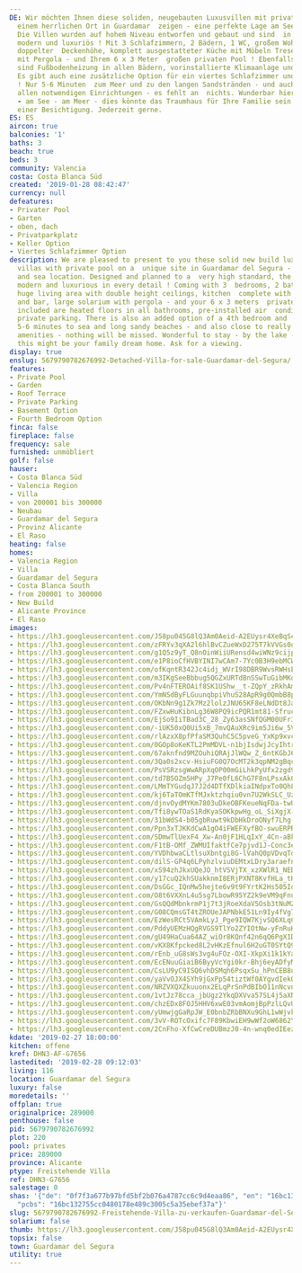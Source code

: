 ```yaml
---
DE: Wir möchten Ihnen diese soliden, neugebauten Luxusvillen mit privatem Pool an
  einem herrlichen Ort in Guardamar  zeigen - eine perfekte Lage am See und am Meer.
  Die Villen wurden auf hohem Niveau entworfen und gebaut und sind  in jedem Detail
  modern und luxuriös ! Mit 3 Schlafzimmern, 2 Bädern, 1 WC, großem Wohnbereich mit
  doppelter  Deckenhöhe, komplett ausgestatteter Küche mit Möbeln Tresen, großem Solarium
  mit Pergola - und Ihrem 6 x 3 Meter  großen privaten Pool ! Ebenfalls enthalten
  sind Fußbodenheizung in allen Bädern, vorinstallierte Klimaanlage und  Privatparkplätze.
  Es gibt auch eine zusätzliche Option für ein viertes Schlafzimmer und einen Keller
  ! Nur 5-6 Minuten  zum Meer und zu den langen Sandstränden - und auch nahe zu wirklich
  allen notwendigen Einrichtungen - es fehlt an  nichts. Wunderbar hier zu bleiben
  - am See - am Meer - dies könnte das Traumhaus für Ihre Familie sein. Fragen Sie  nach
  einer Besichtigung. Jederzeit gerne.
ES: ES
aircon: true
balconies: '1'
baths: 3
beach: true
beds: 3
community: Valencia
costa: Costa Blanca Süd
created: '2019-01-28 08:42:47'
currency: null
defeatures:
- Privater Pool
- Garten
- oben, dach
- Privatparkplatz
- Keller Option
- Viertes Schlafzimmer Option
description: We are pleased to present to you these solid new build luxury detached
  villas with private pool on a  unique site in Guardamar del Segura - a perfect lake
  and sea location. Designed and planned to a  very high standard, the villas are
  modern and luxurious in every detail ! Coming with 3  bedrooms, 2 bathrooms, 1 toilet,
  huge living area with double height ceilings, kitchen  complete with furnitures
  and bar, large solarium with pergola - and your 6 x 3 meters  private pool !! Also
  included are heated floors in all bathrooms, pre-installed air  conditioning and
  private parking. There is also an added option of a 4th bedroom and  basement! Just
  5-6 minutes to sea and long sandy beaches - and also close to really all  needed
  amenities - nothing will be missed. Wonderful to stay - by the lake - near the sea  -
  this might be your family dream home. Ask for a viewing.
display: true
enslug: 5679790782676992-Detached-Villa-for-sale-Guardamar-del-Segura/
features:
- Private Pool
- Garden
- Roof Terrace
- Private Parking
- Basement Option
- Fourth Bedroom Option
finca: false
fireplace: false
frequency: sale
furnished: unmöbliert
golf: false
hauser:
- Costa Blanca Süd
- Valencia Region
- Villa
- von 200001 bis 300000
- Neubau
- Guardamar del Segura
- Provinz Alicante
- El Raso
heating: false
homes:
- Valencia Region
- Villa
- Guardamar del Segura
- Costa Blanca South
- from 200001 to 300000
- New Build
- Alicante Province
- El Raso
images:
- https://lh3.googleusercontent.com/J58pu045G8lQ3Am0Aeid-A2EUysr4XeBqScBN4uFJs94t0MaW9yXKmAeGQx_zC9aikZuBBZL4hy5xO25136lEg=w640-rj-e30-l100
- https://lh3.googleusercontent.com/zFRYv3qXA2l6hlBvCZueWxD275T7kVVGs0qZ_SelLpol2k9XvcVpcrExGYfM9vCZmscdb5T-_W2bZ7PrXp4J=w640-rj-e30-l100
- https://lh3.googleusercontent.com/g1Q5z9yT_Q8nOinWiiURensd4wiWNz9cijpfTFRvlUMTNeFXmuODISxFIx3lwbpOKXZ8oNp4XkfQOhLQ7KqD=w640-rj-e30-l100
- https://lh3.googleusercontent.com/e1P8ioCfHVBYINI7wCAm7-7Yc0B3H9ebMCWLgdl0HReTl894FmALYpM3yBZ3Wj1UjQgBcvoy4uUz5E4yI5_Y=w640-rj-e30-l100
- https://lh3.googleusercontent.com/ofKqntR342Jc4idj_WVrI98DBR9WvsRWHsECLsZmPeEtVWf2Qvo68E2Yhld6pLZRsfxiRJ98cOYZGC5EHQKw=w640-rj-e30-l100
- https://lh3.googleusercontent.com/m3IKgSeeBbbug5QGZxURTdBnSSwTuGibMKokX2HTYi6NwKSMIMbxqx48cEXDRpWqL4kygDMbEVtkBf1RBlqw=w640-rj-e30-l100
- https://lh3.googleusercontent.com/Pv4nFTEROAif8SK1UShw__t-ZQpY_zRkhAmC6Wjuk1hkR4H60hTDDn-zJOheISqaeyjnVR5GTZv_wgWsb64=w640-rj-e30-l100
- https://lh3.googleusercontent.com/YmNSdByFLGuunqbpiVhuS28ApR9g0QmbB8prLa_bYwmmACIyG55zwoZvVfMtKY_BgkM2GJ892KkQomtbqhSk=w640-rj-e30-l100
- https://lh3.googleusercontent.com/OKbNn9g1Zk7Mz2lolzJNU65KF8eLNdDt8JaIGoUP6muboTdrXZ7yMoDMVtLNojTQ0wjvrNMYgORW8F0lCogj=w640-rj-e30-l100
- https://lh3.googleusercontent.com/FZxwHuKibnLg36W8PQ9icPQR1mt81-Sfruc7adsb8712pXd3iDBNQRU0sM8vCFGOv3BYBrEUZjwf4ARrt8Y=w640-rj-e30-l100
- https://lh3.googleusercontent.com/EjSo9IiTBad3C_28_Zy63asSNfQGM00UFr3ygol5IbE1pFiyzV5TuYEATDfvT5roho0xJpJgh9-9g8gsRaS_=w640-rj-e30-l100
- https://lh3.googleusercontent.com/-iUK50xQ0Ui5xB_7mvQAuXRc9im5Ji6w_5V4IjetXzJZeqHcgI1Ci44HwBZEu-ds5Rk1qIYAsl8-jUz3r1U=w640-rj-e30-l100
- https://lh3.googleusercontent.com/rlAzxX8pfPfaSM3QuhC5C5pveG_YxKp9xvcv_7xMys_K8Qoav81aEuhPB42uersYMgZlgraWiGslAjIymZg=w640-rj-e30-l100
- https://lh3.googleusercontent.com/0GOp8oKeKTL2PmMDVL-n1bjIsdwjJcyIhtrRlDO8MeubDrfo4VRGKryj5UzcP5UPuDcM7QahJ9rKbrqqFuJE=w640-rj-e30-l100
- https://lh3.googleusercontent.com/67aknfnd9MZOuhiQRAjJlWQw_Z_6ntKGbJ6rGhwvt97qQvTRq3SVeR58HO2B5u56bpg1A_xkZ9J5sA7B340F=w640-rj-e30-l100
- https://lh3.googleusercontent.com/3Qa0s2xcv-HsiuFG0Q7OcMT2k3qpNM2gBqc7wXCbGQF5FaQ5zVNv92ug53VaFeNRtG3C5DVmVMMwEVKrqoA=w640-rj-e30-l100
- https://lh3.googleusercontent.com/PsVSRzsgWwARpXqOP00mGiLhkPyUfx2zgd9zqLdBEre5JHZNxK8gbownJUf3chmaEFqR-Oi5fiMkNbRLeCSP=w640-rj-e30-l100
- https://lh3.googleusercontent.com/td7B5OZm5HPy_J7Pe0fL6ChG7F8nLPsxAk0b7U99bISyZ4SrDc1dXzzEKL8IORj6HDS9YGSwV0ChLscag9lY=w640-rj-e30-l100
- https://lh3.googleusercontent.com/LMmTYGudqJ7J2d4DTfXDlkiaINdpxTo0QhLWqsQLWGdUXLQJCg67urS-OejCEylIeQaCDBOpeDAskcMoLzskXg=w640-rj-e30-l100
- https://lh3.googleusercontent.com/kj6TaTOmKTfMJxktzhqiu0vn7U2WkSLC_Uz-B7C5FYRHPAnB691MsLDDTm9B7Oh9uB6vL3-hIwxg6bcowLUC=w640-rj-e30-l100
- https://lh3.googleusercontent.com/djnvOydMYKm7803uDkeOBFKeueNqFDa-twUYlwcWyTvNdlUGcFWvfH_6COgrlzd4Ym02evOGPzd5dQHfUciB=w640-rj-e30-l100
- https://lh3.googleusercontent.com/Tfi8ywTOaS1RdKyaSOKkpwHg_oL_SiXgjX-JwZwP0jEPjdToZgrcrcONj53LS2lg5TcFjfNwjnRBz0I7Cbai=w640-rj-e30-l100
- https://lh3.googleusercontent.com/31bWdS4-b05gbRuwt9kDbHkDroONyf7Lhg-18yZ9DRMSLOYFUZVtpLrZdcsFsm0rA8E5PyZGYpjO5XKq93A=w640-rj-e30-l100
- https://lh3.googleusercontent.com/Ppn3xTJKKdCwA1gO4iFWEFXyfBO-swuERPRvIj0Wr9zOFgdfYvpQQNz6TmHoG_i0nAxRpPnW9mYlyl5LoagT_Q=w640-rj-e30-l100
- https://lh3.googleusercontent.com/SDmwTlUexF4_Xw-An0jF1HLqIxY_4Cn-aBkZvmyvckPaXkC7oGjpLq7rHNFGPHM45iJVUCgTfFSg_3w9ZkcM=w640-rj-e30-l100
- https://lh3.googleusercontent.com/F1tB-OMf_ZWMUIfaktfCe7pjvd1J-Conc3eOcrfA1OmCmuOW4ovBXs_3nafASMJ69c1Ed6YWhDOUFXvn0Nvjlw=w640-rj-e30-l100
- https://lh3.googleusercontent.com/YVDhbwaCLtlsuXbntgi8G-lVahQ0pVDvqTd7iNShCl3Y1LS2o_fyYz5Iek4NfYAWmcSWqTVI8ncjbTJf0o9C6Q=w640-rj-e30-l100
- https://lh3.googleusercontent.com/dilS-GP4q6LPyhzlviuDEMtxLDry3araefn29pDEiZu442tl3ooAN41UVUtN9t51PNTOIyu_tG1BqeM917IE=w640-rj-e30-l100
- https://lh3.googleusercontent.com/xS94zhJkxUQeJO_htVSVjTX_xzXWlR1_NED5wwjSJuYILkMs5OrjmQQmtXrmDh5jSpt9e-u1a_VWG7fcyLU=w640-rj-e30-l100
- https://lh3.googleusercontent.com/y17cuQ2khSUakknmI8ERjPXNT8KvfHLa_tHjzNHN1FHtJ0G2xLvED51yDf6xjdOqSh0FunT6fJqqIWx7gOy0=w640-rj-e30-l100
- https://lh3.googleusercontent.com/DsGGc_IQnMw5hejte6v9t9FYrtK2Hs505Iq7R-F0dh3aGPYHW8tQPQUYRrVy-iIqkIkIKn3C61b-Q2MrtWu5=w640-rj-e30-l100
- https://lh3.googleusercontent.com/O8t6VXXnL4u5sg7LbowR95YZ2k9eVM9qFnuY1TBt0-nCYtpjtTwKBXg09TkYCesmacq_YGKG7da19_SKYjbe=w640-rj-e30-l100
- https://lh3.googleusercontent.com/GsQQdMbnkrmP1j7t3jRoeXdaV5Osb3tNuMZDbk6xeQ4QLFBNEHgFu7wS84PkiBc5hukke__PonowD7KRc9_cpg=w640-rj-e30-l100
- https://lh3.googleusercontent.com/G08CQmsGT4tZROUeJAPNbkE51Ln9Iy4fVg75Td9T09Q_OW-d-1_8S8mIop3-MBcqaS4qeTME0FTEdyxw0Gg=w640-rj-e30-l100
- https://lh3.googleusercontent.com/EzWesRCt5VAmkLyJ_Pge9IQW7KjvSQ6XLqCpCrJpSQYag-cQQJjHbQKpYcVeE0x4HN5vfYNTLf7-W9V7h8Yj=w640-rj-e30-l100
- https://lh3.googleusercontent.com/PddyUEMzHQgRVGS9TlYo2ZYIOtNw-yFnRuHcABG3HkGkChhJMQtDY6kHQHUbfN5KV_mO_io82nxcNUU6MJml=w640-rj-e30-l100
- https://lh3.googleusercontent.com/gU49HaCua64AZ_wiOr8KQnf42n6qQ6PgX1DW6ww-jvhqXWrKG86uCjOA2f9-S-ZNSwsggFxRpZl0G-cAhIge=w640-rj-e30-l100
- https://lh3.googleusercontent.com/vKX8Kfpcked8L2vHKzEfnul6H2uGT0SYtQ9AvQE4dR6wYlDb01fteYrhAJSO22eBqWbvXNz_ZrNPzhIxNAvG=w640-rj-e30-l100
- https://lh3.googleusercontent.com/rEnb_uG8sWs3vg4uFOz-OXI-XkpXi1k1kYaA82C7zTs8s-pD8n8TYPBBKZQeNb_ecRUEZg-HbdeSSXI8b7c=w640-rj-e30-l100
- https://lh3.googleusercontent.com/EcENuuGiaiB6ByyVcYgi0kr-Bhj6eyADfyMWZ_YbBhC2XsnfdAjyYFxB2sl1_DXmBEpVZAkT_YJyzOKzzZ8=w640-rj-e30-l100
- https://lh3.googleusercontent.com/CsLU9yC9ISQ6vhDSMqh6PsqxSu_hPnCEB8uR8qZS2HaXZIgT0_T8vj0lqy689cgdY4cD9EApClLhjvdeXAzx=w640-rj-e30-l100
- https://lh3.googleusercontent.com/yaVvOJX4SYh9jGxPp54tiztWf0AYgvdIekOCSWNu2_b9kKADn2PGrfDnaOwrbio0R2boAfBFw0SKZl0HzxrC=w640-rj-e30-l100
- https://lh3.googleusercontent.com/NRZVXQXZkuuonx2ELqPrSnPdBIbO11nNcvnHagaragOkjQ_I_264oDPGkEvYxo2lWdJV20Znjb7fNcQzc-PN=w640-rj-e30-l100
- https://lh3.googleusercontent.com/1vtJz78cca_jbUgz2YkqDXVva57SL4j5aXNVmeWMYEHIt5M9iKIbNNvzWVuUqZWmDj7GlYFbxUjQxlH28Jr7=w640-rj-e30-l100
- https://lh3.googleusercontent.com/chzEDx8FOJ5HHV6xwE03vmAomjBpPzlLQvUT2DLR_GcfzpBqv11mnKlJGy1HAnNJmbo-H9GXAuRNqjvZQss=w640-rj-e30-l100
- https://lh3.googleusercontent.com/yUmwjgGaRpJW_E0bnbZRbBNXu9GhL1wWjvkV8_sjipFEgUGsQ_82S9ju7BRQ5OAe4ORyjzEEkFApkzHIEpqZ3g=w640-rj-e30-l100
- https://lh3.googleusercontent.com/3vV-ROTcOxifc7F89KbwiEH9wWf2oW6862Ygn_QET81G59rYUTyqM2uNbMhcis8Yt7Lmx_k1iDNXbebpi70=w640-rj-e30-l100
- https://lh3.googleusercontent.com/2CnFho-XfCwCreDUBmzJ0-4n-wnq0edIEez3UPL3K0VMTpKt_XFW4DyBIAwIgn8WwjmGn15QJMV99ddk75vS=w640-rj-e30-l100
kdate: '2019-02-27 18:00:00'
kitchen: offene
kref: DHN3-AF-G7656
lastedited: '2019-02-28 09:12:03'
living: 116
location: Guardamar del Segura
luxury: false
moredetails: ''
offplan: true
originalprice: 289000
penthouse: false
pid: 5679790782676992
plot: 220
pool: privates
price: 289000
province: Alicante
ptype: Freistehende Villa
ref: DHN3-G7656
salestage: 0
shas: '{"de": "0f7f3a677b97bfd5bf2b076a4787cc6c9d4eaa86", "en": "16bc132755cc0480178e489c3005c5a35ebef37a",
  "pcbs": "16bc132755cc0480178e489c3005c5a35ebef37a"}'
slug: 5679790782676992-Freistehende-Villa-zu-verkaufen-Guardamar-del-Segura/
solarium: false
thumb: https://lh3.googleusercontent.com/J58pu045G8lQ3Am0Aeid-A2EUysr4XeBqScBN4uFJs94t0MaW9yXKmAeGQx_zC9aikZuBBZL4hy5xO25136lEg=w400-h240-n-rj-e30-l100
topsix: false
town: Guardamar del Segura
utility: true
---
```

